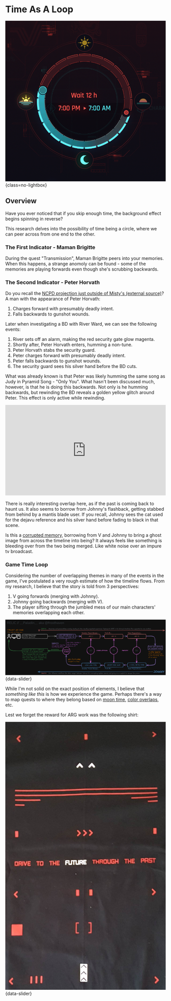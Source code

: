 # Time As A Loop

![Dreamscape](./assets/time-header.png){class=no-lightbox}

## Overview

Have you ever noticed that if you skip enough time, the background effect
begins spinning in reverse?

This research delves into the possibility of time being a circle, where we can
peer across from one end to the other.

### The First Indicator - Maman Brigitte

During the quest "Transmission", Maman Brigitte peers into your memories. When
this happens, a strange anomoly can be found - some of the memories are playing
forwards even though she's scrubbing backwards.

### The Second Indicator - Peter Horvath

Do you recall the [NCPD projection just outside of Misty's (external source)](https://www.reddit.com/r/LowSodiumCyberpunk/comments/14kkynb/outside_mistys_shop_never_seen_this_before/)? A man with the appearance of Peter Horvath:

1. Charges forward with presumably deadly intent.
2. Falls backwards to gunshot wounds.

Later when investigating a BD with River Ward, we can see the following events:

1. River sets off an alarm, making the red security gate glow magenta.
2. Shortly after, Peter Horvath enters, humming a non-tune.
3. Peter Horvath stabs the security guard.
4. Peter charges forward with presumably deadly intent.
5. Peter falls backwards to gunshot wounds.
6. The security guard sees his silver hand before the BD cuts.

What was already known is that Peter was likely humming the same song as Judy
in Pyramid Song - "Only You". What hasn't been discussed much, however, is that
he is doing this backwards. Not only is he humming backwards, but rewinding the
BD reveals a golden yellow glitch around Peter. This effect is only active
while rewinding.

<div class="video-wrapper">
  <iframe style="width:100%; aspect-ratio:16/9;" src="https://www.youtube.com/embed/uUt5Wf-uUh8?si=P7pgtOAaIZottl9b" frameborder="0" allowfullscreen></iframe>
</div>

There is really interesting overlap here, as if the past is coming back to
haunt us. It also seems to borrow from Johnny's flashback, getting stabbed from
behind by a mantis blade user. If you recall, Johnny sees the cat used for the
dejavu reference and his silver hand before fading to black in that scene.

Is this a [corrupted memory](theory-broken-time.md), borrowing from V and
Johnny to bring a ghost image from across the timeline into being? It always
feels like something is bleeding over from the two being merged. Like white
noise over an impure tv broadcast.

### Game Time Loop

Considering the number of overlapping themes in many of the events in the game,
I've postulated a very rough estimate of how the timeline flows. From my research,
I believe that the story is told from 3 perspectives:

1. V going forwards (merging with Johnny).
2. Johnny going backwards (merging with V).
3. The player sifting through the jumbled mess of our main characters' memories
   overlapping each other.

![I've tried to capture a good deal of heavy hitting thematic overlaps. This is not my final draft.](./assets/time-map.png){data-slider}

While I'm not solid on the exact position of elements, I believe that
_something like this_ is how we experience the game. Perhaps there's a way to
map quests to where they belong based on [moon time](mystery-moon.md), [color
overlaps](theory-color-3.md), etc.

Lest we forget the reward for ARG work was the following shirt:

![Cyberpunk ARG reward shirt](./assets/time-shirt.png){data-slider}
